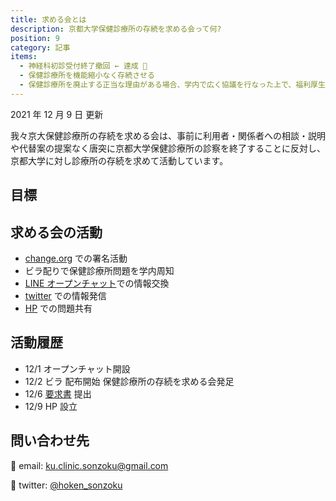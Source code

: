 ```yaml
---
title: 求める会とは
description: 京都大学保健診療所の存続を求める会って何?
position: 9
category: 記事
items:
  - 神経科初診受付終了撤回 ← 達成 🎉
  - 保健診療所を機能縮小なく存続させる
  - 保健診療所を廃止する正当な理由がある場合、学内で広く協議を行なった上で、福利厚生水準の低下することない新たな医療機関の設立する
---
```


2021 年 12 月 9 日 更新

我々京大保健診療所の存続を求める会は、事前に利用者・関係者への相談・説明や代替案の提案なく唐突に京都大学保健診療所の診察を終了することに反対し、京都大学に対し診療所の存続を求めて活動しています。

## 目標

<list :items="items"></list>

## 求める会の活動

- [change.org](https://chng.it/xGVS9jq9JF) での署名活動
- ビラ配りで保健診療所問題を学内周知
- [LINE オープンチャット](https://line.me/ti/g2/Su6OHftIKf5GREjC4c1Ra4CvBvj86Tok6U_Pmg)での情報交換
- [twitter](https://twitter.com/hoken_sonzoku) での情報発信
- [HP](https://ku-clinic-sonzoku.herokuapp.com/) での問題共有

## 活動履歴

- 12/1 オープンチャット開設
- 12/2 ビラ 配布開始 保健診療所の存続を求める会発足
- 12/6 [要求書](/request) 提出
- 12/9 HP 設立

## 問い合わせ先

📩 email: ku.clinic.sonzoku@gmail.com

🐥 twitter: [@hoken_sonzoku](https://twitter.com/hoken_sonzoku)
